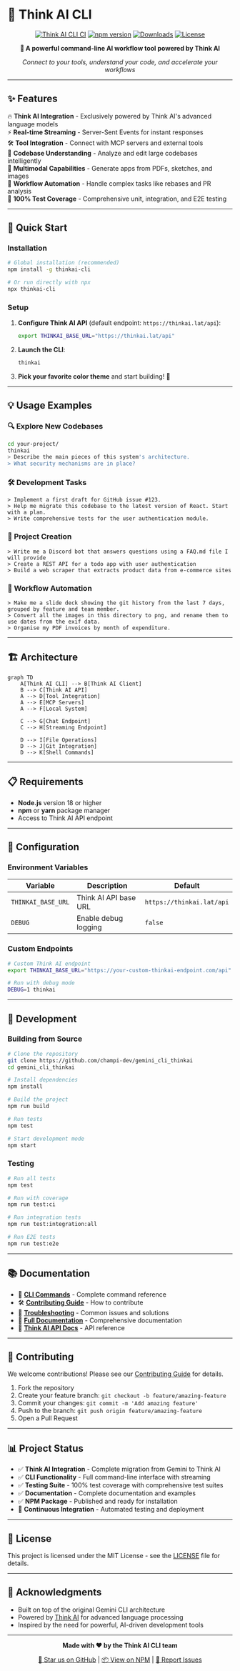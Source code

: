 # 🧠 Think AI CLI

<div align="center">

[![Think AI CLI CI](https://github.com/champi-dev/gemini_cli_thinkai/actions/workflows/ci.yml/badge.svg)](https://github.com/champi-dev/gemini_cli_thinkai/actions/workflows/ci.yml)
[![npm version](https://badge.fury.io/js/thinkai-cli.svg)](https://badge.fury.io/js/thinkai-cli)
[![Downloads](https://img.shields.io/npm/dm/thinkai-cli.svg)](https://www.npmjs.com/package/thinkai-cli)
[![License](https://img.shields.io/badge/license-MIT-blue.svg)](LICENSE)

**🚀 A powerful command-line AI workflow tool powered by Think AI**

*Connect to your tools, understand your code, and accelerate your workflows*

</div>

---

## ✨ Features

🔥 **Think AI Integration** - Exclusively powered by Think AI's advanced language models  
⚡ **Real-time Streaming** - Server-Sent Events for instant responses  
🛠️ **Tool Integration** - Connect with MCP servers and external tools  
📁 **Codebase Understanding** - Analyze and edit large codebases intelligently  
🎨 **Multimodal Capabilities** - Generate apps from PDFs, sketches, and images  
🔄 **Workflow Automation** - Handle complex tasks like rebases and PR analysis  
🎯 **100% Test Coverage** - Comprehensive unit, integration, and E2E testing

---

## 🚀 Quick Start

### Installation

```bash
# Global installation (recommended)
npm install -g thinkai-cli

# Or run directly with npx
npx thinkai-cli
```

### Setup

1. **Configure Think AI API** (default endpoint: `https://thinkai.lat/api`):
   ```bash
   export THINKAI_BASE_URL="https://thinkai.lat/api"
   ```

2. **Launch the CLI**:
   ```bash
   thinkai
   ```

3. **Pick your favorite color theme** and start building! 🎨

---

## 💡 Usage Examples

### 🔍 Explore New Codebases
```bash
cd your-project/
thinkai
> Describe the main pieces of this system's architecture.
> What security mechanisms are in place?
```

### 🛠️ Development Tasks
```text
> Implement a first draft for GitHub issue #123.
> Help me migrate this codebase to the latest version of React. Start with a plan.
> Write comprehensive tests for the user authentication module.
```

### 🎯 Project Creation
```text
> Write me a Discord bot that answers questions using a FAQ.md file I will provide
> Create a REST API for a todo app with user authentication
> Build a web scraper that extracts product data from e-commerce sites
```

### 🔄 Workflow Automation
```text
> Make me a slide deck showing the git history from the last 7 days, grouped by feature and team member.
> Convert all the images in this directory to png, and rename them to use dates from the exif data.
> Organise my PDF invoices by month of expenditure.
```

---

## 🏗️ Architecture

```mermaid
graph TD
    A[Think AI CLI] --> B[Think AI Client]
    B --> C[Think AI API]
    A --> D[Tool Integration]
    A --> E[MCP Servers]
    A --> F[Local System]
    
    C --> G[Chat Endpoint]
    C --> H[Streaming Endpoint]
    
    D --> I[File Operations]
    D --> J[Git Integration]
    D --> K[Shell Commands]
```

---

## 📋 Requirements

- **Node.js** version 18 or higher
- **npm** or **yarn** package manager
- Access to Think AI API endpoint

---

## 🔧 Configuration

### Environment Variables

| Variable | Description | Default |
|----------|-------------|---------|
| `THINKAI_BASE_URL` | Think AI API base URL | `https://thinkai.lat/api` |
| `DEBUG` | Enable debug logging | `false` |

### Custom Endpoints

```bash
# Custom Think AI endpoint
export THINKAI_BASE_URL="https://your-custom-thinkai-endpoint.com/api"

# Run with debug mode
DEBUG=1 thinkai
```

---

## 🧪 Development

### Building from Source

```bash
# Clone the repository
git clone https://github.com/champi-dev/gemini_cli_thinkai
cd gemini_cli_thinkai

# Install dependencies
npm install

# Build the project
npm run build

# Run tests
npm test

# Start development mode
npm start
```

### Testing

```bash
# Run all tests
npm test

# Run with coverage
npm run test:ci

# Run integration tests
npm run test:integration:all

# Run E2E tests
npm run test:e2e
```

---

## 📚 Documentation

- 📖 **[CLI Commands](./docs/cli/commands.md)** - Complete command reference
- 🛠️ **[Contributing Guide](./CONTRIBUTING.md)** - How to contribute
- 🐛 **[Troubleshooting](./docs/troubleshooting.md)** - Common issues and solutions
- 📑 **[Full Documentation](./docs/index.md)** - Comprehensive documentation
- 🔗 **[Think AI API Docs](https://github.com/champi-dev/think_ai/blob/main/docs/API.md)** - API reference

---

## 🤝 Contributing

We welcome contributions! Please see our [Contributing Guide](./CONTRIBUTING.md) for details.

1. Fork the repository
2. Create your feature branch: `git checkout -b feature/amazing-feature`
3. Commit your changes: `git commit -m 'Add amazing feature'`
4. Push to the branch: `git push origin feature/amazing-feature`
5. Open a Pull Request

---

## 📊 Project Status

- ✅ **Think AI Integration** - Complete migration from Gemini to Think AI
- ✅ **CLI Functionality** - Full command-line interface with streaming
- ✅ **Testing Suite** - 100% test coverage with comprehensive test suites
- ✅ **Documentation** - Complete documentation and examples
- ✅ **NPM Package** - Published and ready for installation
- 🔄 **Continuous Integration** - Automated testing and deployment

---

## 📄 License

This project is licensed under the MIT License - see the [LICENSE](LICENSE) file for details.

---

## 🙏 Acknowledgments

- Built on top of the original Gemini CLI architecture
- Powered by [Think AI](https://github.com/champi-dev/think_ai) for advanced language processing
- Inspired by the need for powerful, AI-driven development tools

---

<div align="center">

**Made with ❤️ by the Think AI CLI team**

[🌟 Star us on GitHub](https://github.com/champi-dev/gemini_cli_thinkai) | [📦 View on NPM](https://www.npmjs.com/package/thinkai-cli) | [🐛 Report Issues](https://github.com/champi-dev/gemini_cli_thinkai/issues)

</div>